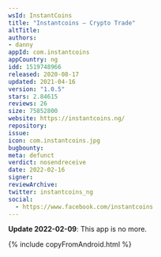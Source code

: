 ```yaml
---
wsId: InstantCoins
title: "Instantcoins – Crypto Trade"
altTitle: 
authors:
- danny
appId: com.instantcoins
appCountry: ng
idd: 1519748966
released: 2020-08-17
updated: 2021-04-16
version: "1.0.5"
stars: 2.84615
reviews: 26
size: 75852800
website: https://instantcoins.ng/
repository: 
issue: 
icon: com.instantcoins.jpg
bugbounty: 
meta: defunct
verdict: nosendreceive
date: 2022-02-16
signer: 
reviewArchive:
twitter: instantcoins_ng
social:
  - https://www.facebook.com/instantcoins
---
```


**Update 2022-02-09**: This app is no more.

{% include copyFromAndroid.html %}
